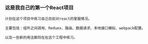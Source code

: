 ### 这是我自己的第一个React项目
    
    计划在这个项目中练习自己目前对react的掌握情况。
    
    主要包括：组件之间调用、Reduex、路由、数据请求、本地接口模拟、webpack配置。
    
    以及一些新的用法都将在在这个工程中练习。
